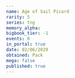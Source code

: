 ```yaml
---
name: Age of Sail Picard
rarity: 5
series: tng
memory_alpha:
bigbook_tier: -1
events: 0
in_portal: true
date: 02/06/2020
obtained: Pack
mega: false
published: true
---
```



